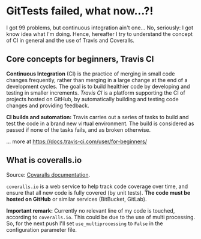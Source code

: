 # GitTests failed, what now...?!

I got 99 problems, but continuous integration ain't one... No, seriously: I got know idea what I'm doing. Hence, hereafter I try to understand the concept of CI in general and the use of Travis and Coveralls.

## Core concepts for beginners, Travis CI

**Continuous Integration** (CI) is the practice of merging in small code changes frequently, rather than merging in a large change at the end of a development cycles. The goal is to build healthier code by developing and testing in smaller increments. *Travis CI* is a platform supporting the CI of projects hosted on GitHub, by automatically building and testing code changes and providing feedback.

**CI builds and automation:** Travis carries out a series of tasks to build and test the code in a brand new virtual environment. The build is considered as passed if none of the tasks fails, and as broken otherwise.

... more at https://docs.travis-ci.com/user/for-beginners/

## What is coveralls.io

Source: [Covaralls documentation](https://docs.coveralls.io).

`coveralls.io` is a web service to help track code coverage over time, and ensure that all new code is fully covered (by unit tests). **The code must be hosted on GitHub** or similar services (BitBucket, GitLab).

**Important remark:** Currently no relevant line of my code is touched, according to `coveralls.io`. This could be due to the use of multi processing. So, for the next push I'll set `use_multiprocessing` to `False` in the configuration parameter file.
